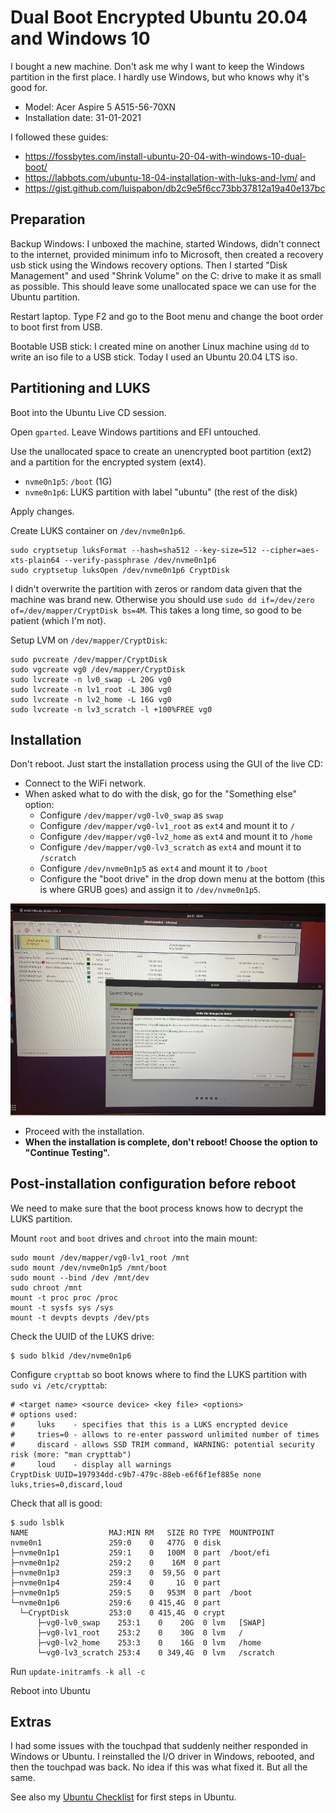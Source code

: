 # Dual Boot Encrypted Ubuntu 20.04 and Windows 10

I bought a new machine. Don't ask me why I want to keep the Windows partition in the first place. I hardly use Windows, but who knows why it's good for.
* Model: Acer Aspire 5 A515-56-70XN
* Installation date: 31-01-2021

I followed these guides:
* https://fossbytes.com/install-ubuntu-20-04-with-windows-10-dual-boot/ 
* https://labbots.com/ubuntu-18-04-installation-with-luks-and-lvm/ and 
* https://gist.github.com/luispabon/db2c9e5f6cc73bb37812a19a40e137bc

## Preparation

Backup Windows: I unboxed the machine, started Windows, didn't connect to the internet, provided minimum info to Microsoft, then created a recovery usb stick using the Windows recovery options. Then I started "Disk Management" and used "Shrink Volume" on the C: drive to make it as small as possible. This should leave some unallocated space we can use for the Ubuntu partition.

Restart laptop. Type F2 and go to the Boot menu and change the boot order to boot first from USB.

Bootable USB stick: I created mine on another Linux machine using `dd` to write an iso file to a USB stick. Today I used an Ubuntu 20.04 LTS iso.

## Partitioning and LUKS

Boot into the Ubuntu Live CD session.

Open `gparted`. Leave Windows partitions and EFI untouched.

Use the unallocated space to create an unencrypted boot partition (ext2) and a partition for the encrypted system (ext4).

* `nvme0n1p5`: `/boot` (1G)
* `nvme0n1p6`: LUKS partition with label "ubuntu" (the rest of the disk)

Apply changes.


Create LUKS container on `/dev/nvme0n1p6`.
```
sudo cryptsetup luksFormat --hash=sha512 --key-size=512 --cipher=aes-xts-plain64 --verify-passphrase /dev/nvme0n1p6
sudo cryptsetup luksOpen /dev/nvme0n1p6 CryptDisk
```
I didn't overwrite the partition with zeros or random data given that the machine was brand new. Otherwise you should use `sudo dd if=/dev/zero of=/dev/mapper/CryptDisk bs=4M`. This takes a long time, so good to be patient (which I'm not).


Setup LVM on `/dev/mapper/CryptDisk`:
```
sudo pvcreate /dev/mapper/CryptDisk
sudo vgcreate vg0 /dev/mapper/CryptDisk
sudo lvcreate -n lv0_swap -L 20G vg0
sudo lvcreate -n lv1_root -L 30G vg0
sudo lvcreate -n lv2_home -L 16G vg0
sudo lvcreate -n lv3_scratch -l +100%FREE vg0
```

## Installation

Don't reboot. Just start the installation process using the GUI of the live CD:
  * Connect to the WiFi network.
  * When asked what to do with the disk, go for the "Something else" option:
     * Configure `/dev/mapper/vg0-lv0_swap` as `swap`
     * Configure `/dev/mapper/vg0-lv1_root` as `ext4` and mount it to `/`
     * Configure `/dev/mapper/vg0-lv2_home` as `ext4` and mount it to `/home`
     * Configure `/dev/mapper/vg0-lv3_scratch` as `ext4` and mount it to `/scratch`
     * Configure `/dev/nvme0n1p5` as `ext4` and mount it to `/boot`
     * Configure the "boot drive" in the drop down menu at the bottom (this is where GRUB goes) and assign it to `/dev/nvme0n1p5`.

![Partition_Table](images/partitions.jpg)

* Proceed with the installation.
* **When the installation is complete, don't reboot! Choose the option to "Continue Testing".**


## Post-installation configuration before reboot

We need to make sure that the boot process knows how to decrypt the LUKS partition.

Mount `root` and `boot` drives and `chroot` into the main mount:

```
sudo mount /dev/mapper/vg0-lv1_root /mnt
sudo mount /dev/nvme0n1p5 /mnt/boot
sudo mount --bind /dev /mnt/dev
sudo chroot /mnt
mount -t proc proc /proc
mount -t sysfs sys /sys
mount -t devpts devpts /dev/pts
```

Check the UUID of the LUKS drive:
```
$ sudo blkid /dev/nvme0n1p6
```

Configure `crypttab` so boot knows where to find the LUKS partition with `sudo vi /etc/crypttab`:
```
# <target name> <source device> <key file> <options>
# options used:
#     luks    - specifies that this is a LUKS encrypted device
#     tries=0 - allows to re-enter password unlimited number of times
#     discard - allows SSD TRIM command, WARNING: potential security risk (more: "man crypttab")
#     loud    - display all warnings
CryptDisk UUID=197934dd-c9b7-479c-88eb-e6f6f1ef885e none luks,tries=0,discard,loud
```

Check that all is good:
```
$ sudo lsblk
NAME                  MAJ:MIN RM   SIZE RO TYPE  MOUNTPOINT
nvme0n1               259:0    0   477G  0 disk
├─nvme0n1p1           259:1    0   100M  0 part  /boot/efi
├─nvme0n1p2           259:2    0    16M  0 part
├─nvme0n1p3           259:3    0  59,5G  0 part
├─nvme0n1p4           259:4    0     1G  0 part
├─nvme0n1p5           259:5    0   953M  0 part  /boot
└─nvme0n1p6           259:6    0 415,4G  0 part
  └─CryptDisk         253:0    0 415,4G  0 crypt
	  ├─vg0-lv0_swap    253:1    0    20G  0 lvm   [SWAP]
	  ├─vg0-lv1_root    253:2    0    30G  0 lvm   /
	  ├─vg0-lv2_home    253:3    0    16G  0 lvm   /home
	  └─vg0-lv3_scratch 253:4    0 349,4G  0 lvm   /scratch
```

Run `update-initramfs -k all -c`

Reboot into Ubuntu

## Extras

I had some issues with the touchpad that suddenly neither responded in Windows or Ubuntu. I reinstalled the I/O driver in Windows, rebooted, and then the touchpad was back. No idea if this was what fixed it. But all the same.

See also my [Ubuntu Checklist](ubuntu-config.md) for first steps in Ubuntu.

